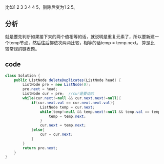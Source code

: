 比如1 2 3 3 4 4 5，删除后变为1 2 5。

## 分析
就是要先判断如果接下来的两个值相等的话，就说明是重复元素了，所以要新建一个temp节点，然后往后挪依次两两比较，相等的话temp = temp.next。
算是比较常规的链表题。

## code
```java
class Solution {
    public ListNode deleteDuplicates(ListNode head) {
        ListNode pre = new ListNode(0);
        pre.next = head;
        ListNode cur = pre;  //cur是要动的
        while(cur.next!=null && cur.next.next!=null){
            if(cur.next.val == cur.next.next.val){
                ListNode temp = cur.next;
                while(temp!=null && temp.next!=null && temp.val == temp.next.val){
                    temp = temp.next;
                }
                cur.next = temp.next;
            }else{
                cur = cur.next;
            }
        }
        return pre.next;
    }
}
```